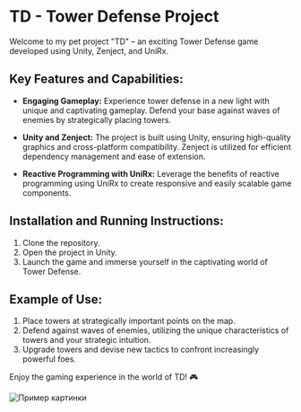 # TD - Tower Defense Project

Welcome to my pet project "TD" – an exciting Tower Defense game developed using Unity, Zenject, and UniRx.

## Key Features and Capabilities:

- **Engaging Gameplay:** Experience tower defense in a new light with unique and captivating gameplay. Defend your base against waves of enemies by strategically placing towers.

- **Unity and Zenject:** The project is built using Unity, ensuring high-quality graphics and cross-platform compatibility. Zenject is utilized for efficient dependency management and ease of extension.

- **Reactive Programming with UniRx:** Leverage the benefits of reactive programming using UniRx to create responsive and easily scalable game components.

## Installation and Running Instructions:

1. Clone the repository.
2. Open the project in Unity.
3. Launch the game and immerse yourself in the captivating world of Tower Defense.

## Example of Use:

1. Place towers at strategically important points on the map.
2. Defend against waves of enemies, utilizing the unique characteristics of towers and your strategic intuition.
3. Upgrade towers and devise new tactics to confront increasingly powerful foes.

Enjoy the gaming experience in the world of TD! 🎮

![Пример картинки](https://i.ibb.co/VMWCLGh/td.png)
